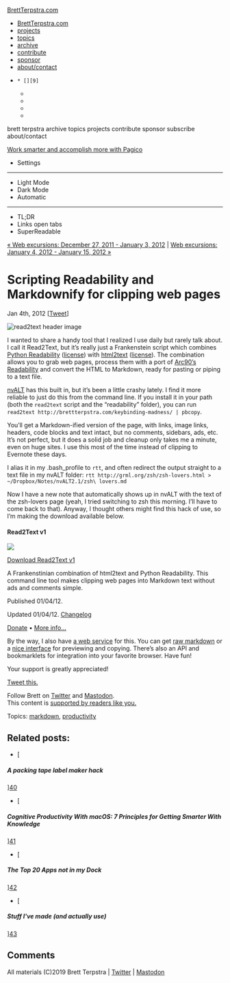 [BrettTerpstra.com][1]

   [1]: https://brettterpstra.com/

  * [BrettTerpstra.com][2]
  * [projects][3]
  * [topics][4]
  * [archive][5]
  * [contribute][6]
  * [sponsor][7]
  * [about/contact][8]
  *     * [][9]
    * [][10]
    * [][11]
    * [][12]
    * [][13]

   [2]: https://brettterpstra.com/
   [3]: https://brettterpstra.com/projects/
   [4]: https://brettterpstra.com/topics/
   [5]: https://brettterpstra.com/archives/
   [6]: https://brettterpstra.com/support/
   [7]: https://brettterpstra.com/sponsorship/
   [8]: https://brettterpstra.com/contact/
   [9]: https://twitter.com/ttscoff (ttscoff on twitter)
   [10]: https://www.instagram.com/ttscoff/ (ttscoff on instagram)
   [11]: https://pinboard.in/u:ttscoff (ttscoff on pinboard)
   [12]: https://github.com/ttscoff (ttscoff on github)
   [13]: http://brett.trpstra.net/brettterpstra (subscribe)

brett terpstra archive topics projects contribute sponsor subscribe about/contact

[Work smarter and accomplish more with Pagico][14]

   [14]: https://synd.co/2mAPW5G

  * Settings
  * * * *

  * Light Mode
  * Dark Mode
  * Automatic
  * * * *

  * TL;DR
  * Links open tabs
  * SuperReadable

[« Web excursions: December 27, 2011 - January 3, 2012][15] | [Web excursions: January 4, 2012 - January 15, 2012 »][16]

   [15]: https://brettterpstra.com/2012/01/04/web-excursions-december-27-2011-january-3-2012/ (Web excursions: December 27, 2011 - January 3, 2012)
   [16]: https://brettterpstra.com/2012/01/15/web-excursions-january-4-2012-january-15-2012/ (Web excursions: January 4, 2012 - January 15, 2012)

# Scripting Readability and Markdownify for clipping web pages

Jan 4th, 2012 [[Tweet][17]]

   [17]: https://twitter.com/intent/tweet?original_referer=https%3A%2F%2Fbrettterpstra.com%2F%2F2012%2F01%2F04%2Fscripting-readability-markdownify-for-clipping-web-pages%2F&text=Scripting+Readability+and+Markdownify+for+clipping+web+pages&url=https%3A%2F%2Fbrettterpstra.com%2F%2F2012%2F01%2F04%2Fscripting-readability-markdownify-for-clipping-web-pages%2F&via=ttscoff (Tweet this post)

![read2text header image][18]

   [18]: https://brettterpstra.com/uploads/2012/01/read2textheader.jpg (read2text header)

I wanted to share a handy tool that I realized I use daily but rarely talk about. I call it Read2Text, but it’s really just a Frankenstein script which combines [Python Readability][19] ([license][20]) with [html2text][21] ([license][22]). The combination allows you to grab web pages, process them with a port of [Arc90’s Readability][23] and convert the HTML to Markdown, ready for pasting or piping to a text file.

   [19]: https://github.com/gfxmonk/python-readability/blob/master/README
   [20]: http://www.apache.org/licenses/LICENSE-2.0
   [21]: http://www.aaronsw.com/2002/html2text/
   [22]: https://github.com/aaronsw/html2text/blob/master/COPYING
   [23]: http://lab.arc90.com/2009/03/02/readability/

[nvALT][24] has this built in, but it’s been a little crashy lately. I find it more reliable to just do this from the command line. If you install it in your path (both the `read2text` script and the “readability” folder), you can run `read2text http://brettterpstra.com/keybinding-madness/ | pbcopy`.

   [24]: http://brettterpstra.com/project/nvalt/

You’ll get a Markdown-ified version of the page, with links, image links, headers, code blocks and text intact, but no comments, sidebars, ads, etc. It’s not perfect, but it does a solid job and cleanup only takes me a minute, even on huge sites. I use this most of the time instead of clipping to Evernote these days.

I alias it in my .bash_profile to `rtt`, and often redirect the output straight to a text file in my nvALT folder: `rtt http://grml.org/zsh/zsh-lovers.html > ~/Dropbox/Notes/nvALT2.1/zsh\ lovers.md`

Now I have a new note that automatically shows up in nvALT with the text of the zsh-lovers page (yeah, I tried switching to zsh this morning. I’ll have to come back to that). Anyway, I thought others might find this hack of use, so I’m making the download available below.

#### Read2Text v1

[![][25]][26]

   [25]: https://cdn3.brettterpstra.com/downloads/thumbnails/2012/01/read2texticon.png
   [26]: https://cdn3.brettterpstra.com/downloads/Read2Text1.zip (Download Read2Text v1)

[Download Read2Text v1][27]

   [27]: https://cdn3.brettterpstra.com/downloads/Read2Text1.zip

A Frankenstinian combination of html2text and Python Readability. This command line tool makes clipping web pages into Markdown text without ads and comments simple.

Published 01/04/12.

Updated 01/04/12. [Changelog][28]

   [28]: https://brettterpstra.com/2012/01/04/scripting-readability-markdownify-for-clipping-web-pages/

[Donate][29] • [More info…][30]

   [29]: https://brettterpstra.com/donate/
   [30]: http://brettterpstra.com/scripting-readability-markdownify-for-clipping-web-pages (More information on Read2Text)

By the way, I also have [a web service][31] for this. You can get [raw markdown][32] or a [nice interface][33] for previewing and copying. There’s also an API and bookmarklets for integration into your favorite browser. Have fun!

   [31]: http://markdownrules.com/
   [32]: http://fuckyeahmarkdown.com/go/?u=http%3A%2F%2Fbrettterpstra.com%2Fscripting-readability-markdownify-for-clipping-web-pages%2F&read=1
   [33]: http://fuckyeahmarkdown.com/go/?read=1&showframe=1&u=http%3A%2F%2Fbrettterpstra.com%2Fscripting-readability-markdownify-for-clipping-web-pages%2F

Your support is greatly appreciated!

[Tweet this.][34]

   [34]: https://twitter.com/intent/tweet?original_referer=https%3A%2F%2Fbrettterpstra.com%2F%2F2012%2F01%2F04%2Fscripting-readability-markdownify-for-clipping-web-pages%2F&text=Scripting+Readability+and+Markdownify+for+clipping+web+pages&url=https%3A%2F%2Fbrettterpstra.com%2F%2F2012%2F01%2F04%2Fscripting-readability-markdownify-for-clipping-web-pages%2F&via=ttscoff (Tweet this post)

Follow Brett on [Twitter][35] and [Mastodon][36].  
This content is [supported by readers like you.][37]

   [35]: https://twitter.com/ttscoff/
   [36]: https://nojack.easydns.ca/@ttscoff
   [37]: https://brettterpstra.com/support

Topics: [markdown][38], [productivity][39]

   [38]: https://brettterpstra.com/topic/markdown/
   [39]: https://brettterpstra.com/topic/productivity/

## Related posts:

  * [

##### A packing tape label maker hack

][40]
  * [

   [40]: https://brettterpstra.com/2018/05/01/a-packing-tape-label-maker-hack/

##### Cognitive Productivity With macOS: 7 Principles for Getting Smarter With Knowledge

][41]
  * [

   [41]: https://brettterpstra.com/2018/06/21/cognitive-productivity-with-macos-7-principles-for-getting-smarter-with-knowledge/

##### The Top 20 Apps not in my Dock

][42]
  * [

   [42]: https://brettterpstra.com/2019/06/19/the-top-20-apps-not-in-my-dock/

##### Stuff I've made (and actually use)

][43]

   [43]: https://brettterpstra.com/2019/01/15/stuff-ive-made-and-actually-use/

## Comments

All materials (C)2019 Brett Terpstra | [Twitter][44] | [Mastodon][45]

   [44]: https://twitter.com/ttscoff
   [45]: https://nojack.easydns.ca/@ttscoff
